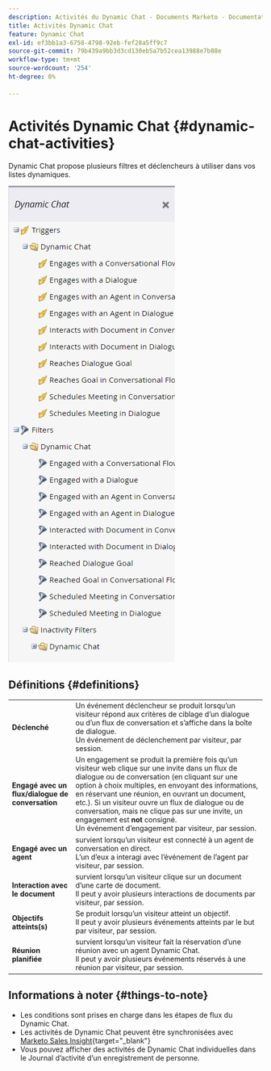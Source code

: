 ```yaml
---
description: Activités du Dynamic Chat - Documents Marketo - Documentation du produit
title: Activités Dynamic Chat
feature: Dynamic Chat
exl-id: ef3bb1a3-6758-4798-92eb-fef28a5ff9c7
source-git-commit: 79b439a9bb3d3cd130eb5a7b52cea13988e7b88e
workflow-type: tm+mt
source-wordcount: '254'
ht-degree: 0%

---
```


# Activités Dynamic Chat {#dynamic-chat-activities}

Dynamic Chat propose plusieurs filtres et déclencheurs à utiliser dans vos listes dynamiques.

![](assets/dynamic-chat-activities-1.png)

## Définitions {#definitions}

<table>
<thead>
<tbody>
  <tr>
    <td style="width:25%"><b>Déclenché</b></td>
    <td>Un événement déclencheur se produit lorsqu’un visiteur répond aux critères de ciblage d’un dialogue ou d’un flux de conversation et s’affiche dans la boîte de dialogue.
    <br>Un événement de déclenchement par visiteur, par session.</td>
  </tr>
  <tr>
    <td style="width:25%"><b>Engagé avec un flux/dialogue de conversation</b></td>
    <td>Un engagement se produit la première fois qu’un visiteur web clique sur une invite dans un flux de dialogue ou de conversation (en cliquant sur une option à choix multiples, en envoyant des informations, en réservant une réunion, en ouvrant un document, etc.). Si un visiteur ouvre un flux de dialogue ou de conversation, mais ne clique pas sur une invite, un engagement est <b>not</b> consigné. 
    <br>Un événement d’engagement par visiteur, par session.</td>
  </tr>
   <tr>
    <td style="width:25%"><b>Engagé avec un agent</b></td>
    <td>survient lorsqu’un visiteur est connecté à un agent de conversation en direct.
    <br>L’un d’eux a interagi avec l’événement de l’agent par visiteur, par session.</td>
  </tr>
  <tr>
    <td style="width:25%"><b>Interaction avec le document</b></td>
    <td>survient lorsqu’un visiteur clique sur un document d’une carte de document.
    <br>Il peut y avoir plusieurs interactions de documents par visiteur, par session.</td>
  </tr>
  <tr>
    <td style="width:25%"><b>Objectifs atteints(s)</b></td>
    <td>Se produit lorsqu’un visiteur atteint un objectif. <br>Il peut y avoir plusieurs événements atteints par le but par visiteur, par session.</td>
  </tr>
  <tr>
    <td style="width:25%"><b>Réunion planifiée</b></td>
    <td>survient lorsqu’un visiteur fait la réservation d’une réunion avec un agent Dynamic Chat.
    <br>Il peut y avoir plusieurs événements réservés à une réunion par visiteur, par session.</td>
  </tr>
</tbody>
</table>

## Informations à noter {#things-to-note}

* Les conditions sont prises en charge dans les étapes de flux du Dynamic Chat.
* Les activités de Dynamic Chat peuvent être synchronisées avec [Marketo Sales Insight](/help/marketo/product-docs/marketo-sales-insight/msi-for-salesforce/features/dynamic-chat-integration.md){target="_blank"}
* Vous pouvez afficher des activités de Dynamic Chat individuelles dans le Journal d’activité d’un enregistrement de personne.
